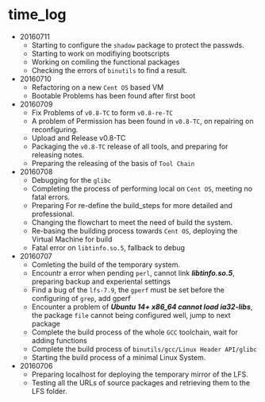 # time_log

- 20160711      
    - Starting to configure the `shadow` package to protect the passwds.
    - Starting to work on modifiying bootscripts
    - Working on comiling the functional packages
    - Checking the errors of `binutils` to find a result.
- 20160710  
    - Refactoring on a new `Cent OS` based VM
    - Bootable Problems has been found after first boot 
- 20160709
    - Fix Problems of `v0.8-TC` to form `v0.8-re-TC`
    - A problem of Permission has been found in `v0.8-TC`, on repairing on reconfiguring.
    - Upload and Release v0.8-TC
    - Packaging the `v0.8-TC` release of all tools, and preparing for releasing notes.
    - Preparing the releasing of the basis of `Tool Chain`
- 20160708
    - Debugging for the `glibc`
    - Completing the process of performing local on `Cent OS`, meeting no fatal errors.
    - Preparing For re-define the build_steps for more detailed and professional.
    - Changing the flowchart to meet the need of build the system.
    - Re-basing the building process towards `Cent OS`, deploying the Virtual Machine for build
    - Fatal error on `libtinfo.so.5`, fallback to debug
- 20160707
    - Comleting the build of the temporary system.
    - Encountr a error when pending `perl`, cannot link ***libtinfo.so.5***, preparing backup and experiental settings  
    - Find a bug of the `lfs-7.9`, the `gperf` must be set before the configuring of `grep`, add gperf
    - Encounter a problem of ***Ubuntu 14+ x86_64 cannot load ia32-libs***, the package `file` cannot being configured well, jump to next package
    - Complete the build process of the whole `GCC` toolchain, wait for adding functions
    - Complete the build process of `binutils/gcc/Linux Header API/glibc`
    - Starting the build process of a minimal Linux System.
- 20160706
    - Preparing localhost for deploying the temporary mirror of the LFS.
    - Testing all the URLs of source packages and retrieving them to the LFS folder.